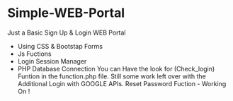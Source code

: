 # Simple-WEB-Portal
Just a Basic Sign Up &amp; Login WEB Portal
- Using CSS & Bootstap Forms
- Js Fuctions
- Login Session Manager
- PHP Database Connection
You can Have the look for (Check_login) Funtion in the function.php file.
Still some work left over with the Additional Login with GOOGLE APIs.
Reset Password Fuction - Working On !
